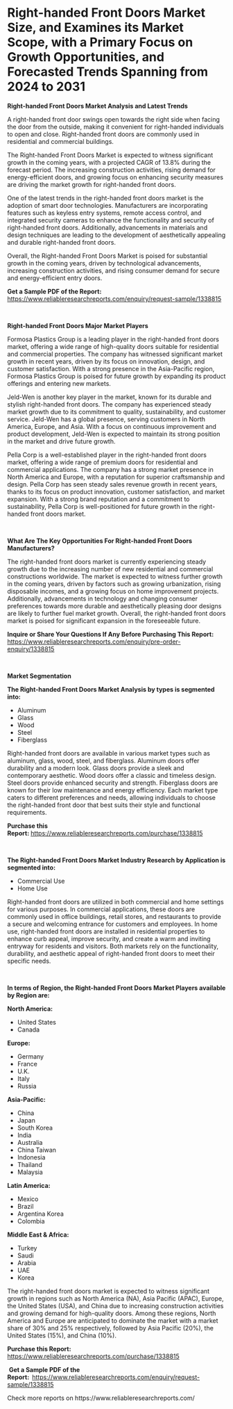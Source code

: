 <p><h1>Right-handed Front Doors Market Size, and Examines its Market Scope, with a Primary Focus on Growth Opportunities, and Forecasted Trends Spanning from 2024 to 2031</h1></p><p><strong>Right-handed Front Doors Market Analysis and Latest Trends</strong></p>
<p><p>A right-handed front door swings open towards the right side when facing the door from the outside, making it convenient for right-handed individuals to open and close. Right-handed front doors are commonly used in residential and commercial buildings.</p><p>The Right-handed Front Doors Market is expected to witness significant growth in the coming years, with a projected CAGR of 13.8% during the forecast period. The increasing construction activities, rising demand for energy-efficient doors, and growing focus on enhancing security measures are driving the market growth for right-handed front doors.</p><p>One of the latest trends in the right-handed front doors market is the adoption of smart door technologies. Manufacturers are incorporating features such as keyless entry systems, remote access control, and integrated security cameras to enhance the functionality and security of right-handed front doors. Additionally, advancements in materials and design techniques are leading to the development of aesthetically appealing and durable right-handed front doors.</p><p>Overall, the Right-handed Front Doors Market is poised for substantial growth in the coming years, driven by technological advancements, increasing construction activities, and rising consumer demand for secure and energy-efficient entry doors.</p></p>
<p><strong>Get a Sample PDF of the Report:&nbsp;</strong> <a href="https://www.reliableresearchreports.com/enquiry/request-sample/1338815">https://www.reliableresearchreports.com/enquiry/request-sample/1338815</a></p>
<p>&nbsp;</p>
<p><strong>Right-handed Front Doors Major Market Players</strong></p>
<p><p>Formosa Plastics Group is a leading player in the right-handed front doors market, offering a wide range of high-quality doors suitable for residential and commercial properties. The company has witnessed significant market growth in recent years, driven by its focus on innovation, design, and customer satisfaction. With a strong presence in the Asia-Pacific region, Formosa Plastics Group is poised for future growth by expanding its product offerings and entering new markets.</p><p>Jeld-Wen is another key player in the market, known for its durable and stylish right-handed front doors. The company has experienced steady market growth due to its commitment to quality, sustainability, and customer service. Jeld-Wen has a global presence, serving customers in North America, Europe, and Asia. With a focus on continuous improvement and product development, Jeld-Wen is expected to maintain its strong position in the market and drive future growth.</p><p>Pella Corp is a well-established player in the right-handed front doors market, offering a wide range of premium doors for residential and commercial applications. The company has a strong market presence in North America and Europe, with a reputation for superior craftsmanship and design. Pella Corp has seen steady sales revenue growth in recent years, thanks to its focus on product innovation, customer satisfaction, and market expansion. With a strong brand reputation and a commitment to sustainability, Pella Corp is well-positioned for future growth in the right-handed front doors market.</p></p>
<p>&nbsp;</p>
<p><strong>What Are The Key Opportunities For Right-handed Front Doors Manufacturers?</strong></p>
<p><p>The right-handed front doors market is currently experiencing steady growth due to the increasing number of new residential and commercial constructions worldwide. The market is expected to witness further growth in the coming years, driven by factors such as growing urbanization, rising disposable incomes, and a growing focus on home improvement projects. Additionally, advancements in technology and changing consumer preferences towards more durable and aesthetically pleasing door designs are likely to further fuel market growth. Overall, the right-handed front doors market is poised for significant expansion in the foreseeable future.</p></p>
<p><strong>Inquire or Share Your Questions If Any Before Purchasing This Report:</strong> <a href="https://www.reliableresearchreports.com/enquiry/pre-order-enquiry/1338815">https://www.reliableresearchreports.com/enquiry/pre-order-enquiry/1338815</a></p>
<p>&nbsp;</p>
<p><strong>Market Segmentation</strong></p>
<p><strong>The Right-handed Front Doors Market Analysis by types is segmented into:</strong></p>
<p><ul><li>Aluminum</li><li>Glass</li><li>Wood</li><li>Steel</li><li>Fiberglass</li></ul></p>
<p><p>Right-handed front doors are available in various market types such as aluminum, glass, wood, steel, and fiberglass. Aluminum doors offer durability and a modern look. Glass doors provide a sleek and contemporary aesthetic. Wood doors offer a classic and timeless design. Steel doors provide enhanced security and strength. Fiberglass doors are known for their low maintenance and energy efficiency. Each market type caters to different preferences and needs, allowing individuals to choose the right-handed front door that best suits their style and functional requirements.</p></p>
<p><strong>Purchase this Report:&nbsp;</strong><a href="https://www.reliableresearchreports.com/purchase/1338815">https://www.reliableresearchreports.com/purchase/1338815</a></p>
<p>&nbsp;</p>
<p><strong>The Right-handed Front Doors Market Industry Research by Application is segmented into:</strong></p>
<p><ul><li>Commercial Use</li><li>Home Use</li></ul></p>
<p><p>Right-handed front doors are utilized in both commercial and home settings for various purposes. In commercial applications, these doors are commonly used in office buildings, retail stores, and restaurants to provide a secure and welcoming entrance for customers and employees. In home use, right-handed front doors are installed in residential properties to enhance curb appeal, improve security, and create a warm and inviting entryway for residents and visitors. Both markets rely on the functionality, durability, and aesthetic appeal of right-handed front doors to meet their specific needs.</p></p>
<p>&nbsp;</p>
<p><strong>In terms of Region, the Right-handed Front Doors Market Players available by Region are:</strong></p>
<p>
    <p> <strong> North America: </strong>
        <ul>
            <li>United States</li>
            <li>Canada</li>
        </ul>
        </p> 
    <p> <strong> Europe: </strong>
        <ul>
            <li>Germany</li>
            <li>France</li>
            <li>U.K.</li>
            <li>Italy</li>
            <li>Russia</li>
        </ul>
        </p> 
    <p> <strong> Asia-Pacific: </strong>
        <ul>
            <li>China</li>
            <li>Japan</li>
            <li>South Korea</li>
            <li>India</li>
            <li>Australia</li>
            <li>China Taiwan</li>
            <li>Indonesia</li>
            <li>Thailand</li>
            <li>Malaysia</li>
        </ul>
        </p> 
    <p> <strong> Latin America: </strong>
        <ul>
            <li>Mexico</li>
            <li>Brazil</li>
            <li>Argentina Korea</li>
            <li>Colombia</li>
        </ul>
        </p> 
    <p> <strong> Middle East & Africa: </strong>
        <ul>
            <li>Turkey</li>
            <li>Saudi</li>
            <li>Arabia</li>
            <li>UAE</li>
            <li>Korea</li>
        </ul>
    </p>
    </p>
<p><p>The right-handed front doors market is expected to witness significant growth in regions such as North America (NA), Asia Pacific (APAC), Europe, the United States (USA), and China due to increasing construction activities and growing demand for high-quality doors. Among these regions, North America and Europe are anticipated to dominate the market with a market share of 30% and 25% respectively, followed by Asia Pacific (20%), the United States (15%), and China (10%).</p></p>
<p><strong>Purchase this Report: </strong><a href="https://www.reliableresearchreports.com/purchase/1338815">https://www.reliableresearchreports.com/purchase/1338815</a></p>
<p>&nbsp;<strong>Get a Sample PDF of the Report:&nbsp;&nbsp;</strong><a href="https://www.reliableresearchreports.com/enquiry/request-sample/1338815">https://www.reliableresearchreports.com/enquiry/request-sample/1338815</a></p>
<p><strong></strong></p>
<p>Check more reports on https://www.reliableresearchreports.com/</p>